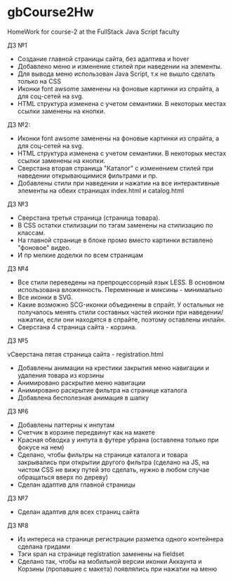 # gbCourse2Hw
HomeWork for course-2 at the FullStack Java Script faculty

ДЗ №1

- Создание главной страницы сайта, без адаптива и hover
- Добавлено меню и изменение стилей при наведении на элементы.
- Для вывода меню использован Java Script, т.к не вышло сделать только на CSS
- Иконки font awsome заменены на фоновые картинки из спрайта, а для соц-сетей на svg.
- HTML структура изменена с учетом семантики. В некоторых местах ссылки заменены на кнопки.

ДЗ №2:

- Иконки font awsome заменены на фоновые картинки из спрайта, а для соц-сетей на svg.
- HTML структура изменена с учетом семантики. В некоторых местах ссылки заменены на кнопки.
- Сверстана вторая страница "Каталог" с изменением стилей при наведении открывающимися фильтрами и пр.
- Добавлены стили при наведении и нажатии на все интерактивные элементы на обеих страницах index.html и catalog.html

ДЗ №3

- Сверстана третья страница (страница товара).
- В CSS остатки стилизации по тэгам заменены на стилизацию по классам.
- На главной странице в блоке промо вместо картинки вставлено "фоновое" видео.
- И пр мелкие доделки по всем страницам

ДЗ №4

- Все стили переведены на препроцессорный язык LESS. В основном использована вложенность. Переменные и миксины - минимально
- Все иконки в SVG.
- Какие возможно SCG-иконки объединены в спрайт. У остальных не получалось менять стили составных частей иконки при наведении/нажатии, если они находятся в спрайте, поэтому оставлены инлайн.
- Сверстана 4 страница сайта - корзина.

ДЗ №5

vСверстана пятая страница сайта - registration.html

- Добавлены анимации на крестики закрытия меню навигации и удаления товара из корзины
- Анимировано раскрытие меню навигации
- Анимировано раскрытие фильтра на странице каталога
- Добавлена бесполезная анимация в шапку

ДЗ №6

- Добавлены паттерны к инпутам
- Счетчик в корзине передвинут как на макете
- Красная обводка у инпута в футере убрана (оставлена только при фокусе на нем)
- Сделано, чтобы фильтры на странице каталога и товара закрывались при открытии другого фильтра (сделано на JS, на чистом CSS не вижу путей это сделать, нужно в любом случае обращаться вверх по дереву)
- Сделан адаптив для главной страницы

ДЗ №7

- Сделан адаптив для всех страниц сайта

ДЗ №8

- Из интереса на странице регистрации разметка одного контейнера сделана гридами
- Тэги span на странице registration заменены на fieldset
- Сделано так, чтобы на мобильной версии иконки Аккаунта и Корзины (пропавшие с макета) появлялись при нажатии на меню